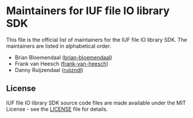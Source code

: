# Maintainers for IUF file IO library SDK

This file is the official list of maintainers for the IUF file IO library SDK.
The maintainers are listed in alphabetical order.

- Brian Bloemendaal ([brian-bloemendaal](https://github.com/brian-bloemendaal))
- Frank van Heesch ([frank-van-heesch](https://github.com/frank-van-heesch))
- Danny Ruijzendaal ([ruijzndl](https://github.com/ruijzndl))

## License

IUF file IO library SDK source code files are made available under the MIT License - see the [LICENSE](LICENSE.md) file for details.